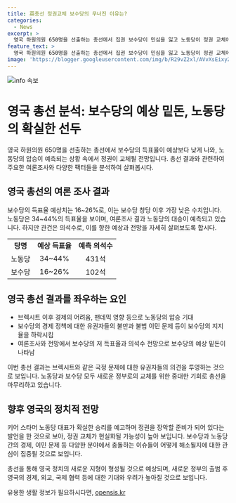 ```yaml
---
title: 英총선 정권교체 보수당의 무너진 이유는?
categories:
  - News
excerpt: >
  영국 하원의원 650명을 선출하는 총선에서 집권 보수당이 민심을 잃고 노동당이 정권 교체에 성공할 것으로 전망된다. 보수당은 최악의 참패를 예고하며 득표율이 낮아지고, 노동당은 의석수에서 압승할 것으로 예상된다. 브렉시트 후 재정정책 등으로 보수당에 대한 불만이 증폭되며, 유권자들은 변화를 원하고 있다. 총선 캠페인 도중 보수당 인사들의 스캔들과 공약에 대한 불만도 제기되고 있다. 현 총리는 이번 결과에 대한 책임을 질 것이라고 밝혀 전망은 거센 햇볕이다.
feature_text: >
  영국 하원의원 650명을 선출하는 총선에서 집권 보수당이 민심을 잃고 노동당이 정권 교체에 성공할 것으로 전망된다. 보수당은 최악의 참패를 예고하며 득표율이 낮아지고, 노동당은 의석수에서 압승할 것으로 예상된다. 브렉시트 후 재정정책 등으로 보수당에 대한 불만이 증폭되며, 유권자들은 변화를 원하고 있다. 총선 캠페인 도중 보수당 인사들의 스캔들과 공약에 대한 불만도 제기되고 있다. 현 총리는 이번 결과에 대한 책임을 질 것이라고 밝혀 전망은 거센 햇볕이다.
image: 'https://blogger.googleusercontent.com/img/b/R29vZ2xl/AVvXsEixyZcFfHzMRdzZMjFBmAUKJYCLCGyLL1o632UiGVXcaFdKo_bkvkuCioo0uUKlGfBVcT3P84aROyZIXSBEx3Aw5nCQ3pTgDom1WDC4m8eifvWiAmWEEVb4x6G_l8C0QH225ldMjyaFvpxGEBGNO37VmDTDMHGhJPq73UglMfDca1-0aw/s1600/blogspot.png'
---
```


<p><img src="https://blogger.googleusercontent.com/img/b/R29vZ2xl/AVvXsEixyZcFfHzMRdzZMjFBmAUKJYCLCGyLL1o632UiGVXcaFdKo_bkvkuCioo0uUKlGfBVcT3P84aROyZIXSBEx3Aw5nCQ3pTgDom1WDC4m8eifvWiAmWEEVb4x6G_l8C0QH225ldMjyaFvpxGEBGNO37VmDTDMHGhJPq73UglMfDca1-0aw/s1600/blogspot.png" alt="info 속보" /></p>

<h1 data-ke-size="size26">영국 총선 분석: 보수당의 예상 밑돈, 노동당의 확실한 선두</h1>

<p data-ke-size="size16">영국 하원의원 650명을 선출하는 총선에서 보수당의 득표율이 예상보다 낮게 나와, 노동당의 압승이 예측되는 상황 속에서 정권이 교체될 전망입니다. 총선 결과와 관련하여 주요한 여론조사와 다양한 팩터들을 분석하여 살펴봅시다.</p>

<h2 data-ke-size="size24">영국 총선의 여론 조사 결과</h2>

<p data-ke-size="size16">보수당의 득표율 예상치는 16~26%로, 이는 보수당 창당 이후 가장 낮은 수치입니다. 노동당은 34~44%의 득표율을 보이며, 여론조사 결과 노동당의 대승이 예측되고 있습니다. 하지만 관건은 의석수로, 이를 향한 예상과 전망을 자세히 살펴보도록 합시다.</p>

<table>
    <tr>
        <td style="text-align: center; height: 17px;"><b>당명</b></td>
        <td style="text-align: center; height: 17px;"><b>예상 득표율</b></td>
        <td style="text-align: center; height: 17px;"><b>예측 의석수</b></td>
    </tr>
    <tr>
        <td style="text-align: center; height: 17px;">노동당</td>
        <td style="text-align: center; height: 17px;">34~44%</td>
        <td style="text-align: center; height: 17px;">431석</td>
    </tr>
    <tr>
        <td style="text-align: center; height: 17px;">보수당</td>
        <td style="text-align: center; height: 17px;">16~26%</td>
        <td style="text-align: center; height: 17px;">102석</td>
    </tr>
</table>

<h2 data-ke-size="size24">영국 총선 결과를 좌우하는 요인</h2>

<ul>
    <li>브렉시트 이후 경제의 어려움, 팬데믹 영향 등으로 노동당의 압승 기대</li>
    <li>보수당의 경제 정책에 대한 유권자들의 불만과 불법 이민 문제 등이 보수당의 지지율을 하락시킴</li>
    <li>여론조사와 전망에서 보수당의 저 득표율과 의석수 전망으로 보수당의 예상 밑돈이 나타남</li>
</ul>

<p data-ke-size="size16">이번 총선 결과는 브렉시트와 같은 국정 문제에 대한 유권자들의 의견을 투영하는 것으로 보입니다. 노동당과 보수당 모두 새로운 정부로의 교체를 위한 중대한 기회로 총선을 마무리하고 있습니다.</p>

<h2 data-ke-size="size24">향후 영국의 정치적 전망</h2>

<p data-ke-size="size16">키어 스타머 노동당 대표가 확실한 승리를 예고하며 정권을 장악할 준비가 되어 있다는 발언을 한 것으로 보아, 정권 교체가 현실화될 가능성이 높아 보입니다. 보수당과 노동당 간의 경제, 이민 문제 등 다양한 분야에서 충돌하는 이슈들이 어떻게 해소될지에 대한 관심이 집중될 것으로 보입니다.</p>

<p data-ke-size="size16">총선을 통해 영국 정치의 새로운 지형이 형성될 것으로 예상되며, 새로운 정부의 출범 후 영국의 경제, 외교, 국제 협력 등에 대한 기대와 우려가 높아질 것으로 보입니다.</p>
유용한 생활 정보가 필요하시다면, <a href="https://opensis.kr" rel="dofollow">opensis.kr</a>


